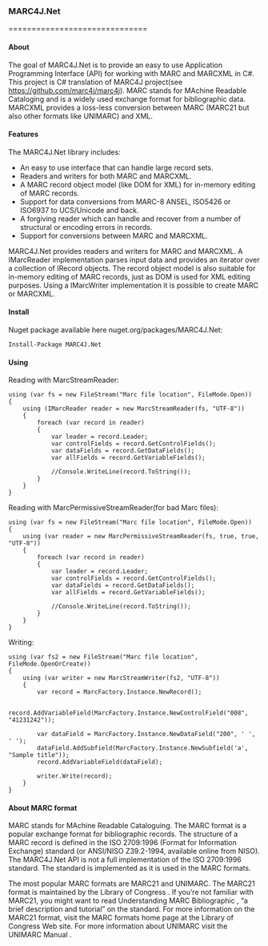 <h3>MARC4J.Net</h3>
==============================

<h4>About</h4>

The goal of MARC4J.Net is to provide an easy to use Application Programming Interface (API) for working with MARC and MARCXML in C#. This project is C# translation of MARC4J project(see https://github.com/marc4j/marc4j).
MARC stands for MAchine Readable Cataloging and is a widely used exchange format for bibliographic data. MARCXML provides a loss-less conversion between MARC (MARC21 but also other formats like UNIMARC) and XML.

<h4>Features</h4>

The MARC4J.Net library includes:
<ul>
<li>An easy to use interface that can handle large record sets.</li>
<li>Readers and writers for both MARC and MARCXML.</li>
<li>A MARC record object model (like DOM for XML) for in-memory editing of MARC records.</li>
<li>Support for data conversions from MARC-8 ANSEL, ISO5426 or ISO6937 to UCS/Unicode and back.</li>
<li>A forgiving reader which can handle and recover from a number of structural or encoding errors in records.</li>
<li>Support for conversions between MARC and MARCXML.</li>
</ul>

MARC4J.Net provides readers and writers for MARC and MARCXML. A IMarcReader implementation parses input data and provides an iterator over a collection of IRecord objects. The record object model is also suitable for in-memory editing of MARC records, just as DOM is used for XML editing purposes. Using a IMarcWriter implementation it is possible to create MARC or MARCXML.

<h4>Install</h4>

Nuget package available here nuget.org/packages/MARC4J.Net:

    Install-Package MARC4J.Net

<h4>Using</h4>

Reading with MarcStreamReader:

    using (var fs = new FileStream("Marc file location", FileMode.Open))
    {
        using (IMarcReader reader = new MarcStreamReader(fs, "UTF-8"))
        {
            foreach (var record in reader)
            {
                var leader = record.Leader;
                var controlFields = record.GetControlFields();
                var dataFields = record.GetDataFields();
                var allFields = record.GetVariableFields();
                
                //Console.WriteLine(record.ToString());
            }
        }
    }

Reading with MarcPermissiveStreamReader(for bad Marc files):

    using (var fs = new FileStream("Marc file location", FileMode.Open))
    {
        using (var reader = new MarcPermissiveStreamReader(fs, true, true, "UTF-8"))
        {
            foreach (var record in reader)
            {
                var leader = record.Leader;
                var controlFields = record.GetControlFields();
                var dataFields = record.GetDataFields();
                var allFields = record.GetVariableFields();
                
                //Console.WriteLine(record.ToString());
            }
        }
    }
    
Writing:

    using (var fs2 = new FileStream("Marc file location", FileMode.OpenOrCreate))
    {
        using (var writer = new MarcStreamWriter(fs2, "UTF-8"))
        {
            var record = MarcFactory.Instance.NewRecord();
            
            record.AddVariableField(MarcFactory.Instance.NewControlField("008", "41231242"));
            
            var dataField = MarcFactory.Instance.NewDataField("200", ' ', ' ');
            dataField.AddSubfield(MarcFactory.Instance.NewSubfield('a', "Sample title"));
            record.AddVariableField(dataField);
            
            writer.Write(record);
        }
    }

<h4>About MARC format</h4>

MARC stands for MAchine Readable Cataloguing. The MARC format is a popular exchange format for bibliographic records. The structure of a MARC record is defined in the ISO 2709:1996 (Format for Information Exchange) standard (or ANSI/NISO Z39.2-1994, available online from NISO). The MARC4J.Net API is not a full implementation of the ISO 2709:1996 standard. The standard is implemented as it is used in the MARC formats.

The most popular MARC formats are MARC21 and UNIMARC. The MARC21 format is maintained by the Library of Congress . If you’re not familiar with MARC21, you might want to read Understanding MARC Bibliographic , “a brief description and tutorial” on the standard. For more information on the MARC21 format, visit the MARC formats home page at the Library of Congress Web site. For more information about UNIMARC visit the UNIMARC Manual .

